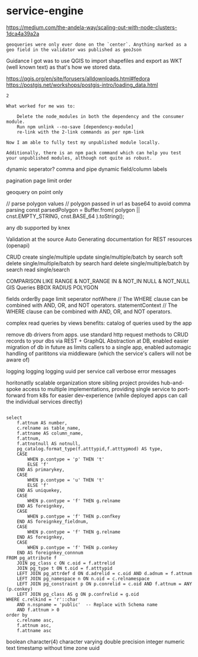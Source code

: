 # service-engine

https://medium.com/the-andela-way/scaling-out-with-node-clusters-1dca4a39a2a



```
geoqueries were only ever done on the `center`. Anything marked as a geo field in the validator was published as geoJson
```
Guidance I got was to use QGIS to import shapefiles and export as WKT (well known text) as that's how we stored data.

https://qgis.org/en/site/forusers/alldownloads.html#fedora
https://postgis.net/workshops/postgis-intro/loading_data.html


```
2

What worked for me was to:

    Delete the node_modules in both the dependency and the consumer module.
    Run npm unlink --no-save [dependency-module]
    re-link with the 2-link commands as per npm-link

Now I am able to fully test my unpublished module locally.

Additionally, there is an npm pack command which can help you test your unpublished modules, although not quite as robust.
```

dynamic seperator? comma and pipe
dynamic field/column labels

pagination
    page
    limit
order

geoquery on point only




// parse polygon values
// polygon passed in url as base64 to avoid comma parsing
const parsedPolygon = Buffer.from(
    polygon || cnst.EMPTY_STRING,
    cnst.BASE_64
).toString();



any db supported by knex

Validation at the source
Auto Generating documentation for REST resources (openapi)

CRUD
    create single/multiple
    update single/multiple/batch by search
    soft delete single/multiple/batch by search
    hard delete single/multiple/batch by search
    read single/search


COMPARISON
LIKE
RANGE & NOT_RANGE
IN & NOT_IN
NULL & NOT_NULL
GIS Queries
    BBOX
    RADIUS
    POLYGON


fields
orderBy
page
limit
seperator
notWhere // The WHERE clause can be combined with AND, OR, and NOT operators.
statementContext // The WHERE clause can be combined with AND, OR, and NOT operators.

complex read queries by views
    benefits:
        catalog of queries used by the app


remove db drivers from apps. use standard http request methods to CRUD records to your dbs via REST + GraphQL
Abstraction at DB, enabled easier migration of db in future as limits callers to a single app, enabled automagic handling of parititons via middleware (which the service's callers will not be aware of)

logging logging logging
uuid per service call
verbose error messages

horitonatlly scalable organization store
    sibling project provides hub-and-spoke access to multiple implementations, providing single service to port-forward from k8s for easier dev-experience (while deployed apps can call the individual services directly)









```

select
    f.attnum AS number,  
    c.relname as table_name,
    f.attname AS column_name,  
    f.attnum,  
    f.attnotnull AS notnull,  
    pg_catalog.format_type(f.atttypid,f.atttypmod) AS type,  
    CASE  
        WHEN p.contype = 'p' THEN 't'  
        ELSE 'f'  
    END AS primarykey,  
    CASE  
        WHEN p.contype = 'u' THEN 't'  
        ELSE 'f'
    END AS uniquekey,
    CASE
        WHEN p.contype = 'f' THEN g.relname
    END AS foreignkey,
    CASE
        WHEN p.contype = 'f' THEN p.confkey
    END AS foreignkey_fieldnum,
    CASE
        WHEN p.contype = 'f' THEN g.relname
    END AS foreignkey,
    CASE
        WHEN p.contype = 'f' THEN p.conkey
    END AS foreignkey_connnum
FROM pg_attribute f  
    JOIN pg_class c ON c.oid = f.attrelid  
    JOIN pg_type t ON t.oid = f.atttypid  
    LEFT JOIN pg_attrdef d ON d.adrelid = c.oid AND d.adnum = f.attnum  
    LEFT JOIN pg_namespace n ON n.oid = c.relnamespace  
    LEFT JOIN pg_constraint p ON p.conrelid = c.oid AND f.attnum = ANY (p.conkey)  
    LEFT JOIN pg_class AS g ON p.confrelid = g.oid  
WHERE c.relkind = 'r'::char  
    AND n.nspname = 'public'  -- Replace with Schema name  
    AND f.attnum > 0
order by
    c.relname asc,
    f.attnum asc,
    f.attname asc

```

boolean
character(4)
character varying
double precision
integer
numeric
text
timestamp without time zone
uuid
